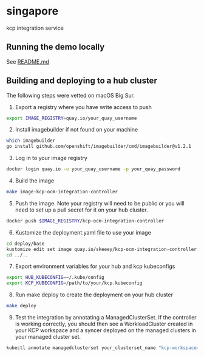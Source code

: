 # singapore
kcp integration service

## Running the demo locally
See [README.md](./contrib/syncer-registration-demo/README.md)

## Building and deploying to a hub cluster
The following steps were vetted on macOS Big Sur.

1.  Export a registry where you have write access to push
```bash
export IMAGE_REGISTRY=quay.io/your_quay_username
```

2.  Install imagebuilder if not found on your machine
```bash
which imagebuilder
go install github.com/openshift/imagebuilder/cmd/imagebuilder@v1.2.1
```

3. Log in to your image registry
```bash
docker login quay.io -u your_quay_username -p your_quay_password
```

4. Build the image
```bash
make image-kcp-ocm-integration-controller
```

5. Push the image. Note your registry will need to be public or you will need to set up a pull secret for it on your hub cluster.
```bash
docker push $IMAGE_REGISTRY/kcp-ocm-integration-controller
```

6. Kustomize the deployment.yaml file to use your image
```bash
cd deploy/base
kustomize edit set image quay.io/skeeey/kcp-ocm-integration-controller:kcp-release-0.4=$IMAGE_REGISTRY/kcp-ocm-integration-controller:latest
cd ../..
```

7. Export environment variables for your hub and kcp kubeconfigs
```bash
export HUB_KUBECONFIG=~/.kube/config 
export KCP_KUBECONFIG=/path/to/your/kcp.kubeconfig
```

8. Run make deploy to create the deployment on your hub cluster
```bash
make deploy
```

9. Test the integration by annotating a ManagedClusterSet. If the controller is working correctly, you should then see a WorkloadCluster created in your KCP workspace and a syncer deployed on the managed clusters in your managed cluster set.
```bash
kubectl annotate managedclusterset your_clusterset_name "kcp-workspace=root:org_name:ws_name" 
```

